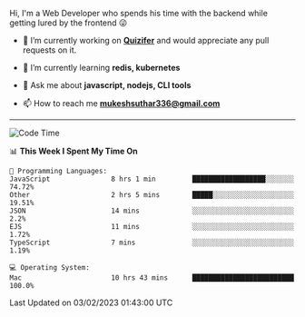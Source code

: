 Hi, I'm a Web Developer who spends his time with the backend while getting lured by the frontend 😜

- 🔭 I’m currently working on **[Quizifer](https://github.com/SutharMukesh/Quizifer/)** and would appreciate any pull requests on it.

- 🌱 I’m currently learning **redis, kubernetes**

- 💬 Ask me about **javascript, nodejs, CLI tools**

- 📫 How to reach me **mukeshsuthar336@gmail.com**

---
<!--START_SECTION:waka-->
![Code Time](http://img.shields.io/badge/Code%20Time-2%2C103%20hrs%2041%20mins-blue)

📊 **This Week I Spent My Time On** 

```text
💬 Programming Languages: 
JavaScript               8 hrs 1 min         ██████████████████░░░░░░░   74.72% 
Other                    2 hrs 5 mins        █████░░░░░░░░░░░░░░░░░░░░   19.51% 
JSON                     14 mins             ░░░░░░░░░░░░░░░░░░░░░░░░░   2.2% 
EJS                      11 mins             ░░░░░░░░░░░░░░░░░░░░░░░░░   1.72% 
TypeScript               7 mins              ░░░░░░░░░░░░░░░░░░░░░░░░░   1.19%

💻 Operating System: 
Mac                      10 hrs 43 mins      █████████████████████████   100.0%

```


 Last Updated on 03/02/2023 01:43:00 UTC
<!--END_SECTION:waka-->
